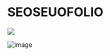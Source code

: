 # SEOSEUOFOLIO

 <a href="https://chivalrous-saffron-326.notion.site/SEOSEUOFOLIO-67fb1bc68d0145edacba6979ef0fcd18" target='_blank'><img src="https://img.shields.io/badge/READ ME-E6E6E6?style=for-the-badge&logo=notion&logoColor=black" /></a>
 
 ![image](https://user-images.githubusercontent.com/90320005/211271830-19b68c41-bab3-44e5-8e58-f868206f97c1.png)
